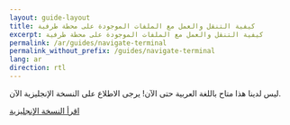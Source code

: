 ```yaml
---
layout: guide-layout
title: كيفية التنقل والعمل مع الملفات الموجودة على محطة طرفية
excerpt: كيفية التنقل والعمل مع الملفات الموجودة على محطة طرفية
permalink: /ar/guides/navigate-terminal
permalink_without_prefix: /guides/navigate-terminal
lang: ar
direction: rtl
---
```


ليس لدينا هذا متاح باللغة العربية حتى الآن! يرجى الاطلاع على النسخة الإنجليزية الآن.

<div class="centering-div">
<a href="/guides/navigate-terminal" class="pure-button button-large button-primary">اقرأ النسخة الإنجليزية</a>
</div>